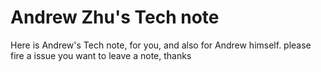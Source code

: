 # Andrew Zhu's Tech note

Here is Andrew's Tech note, for you, and also for Andrew himself. please fire a issue you want to leave a note, thanks